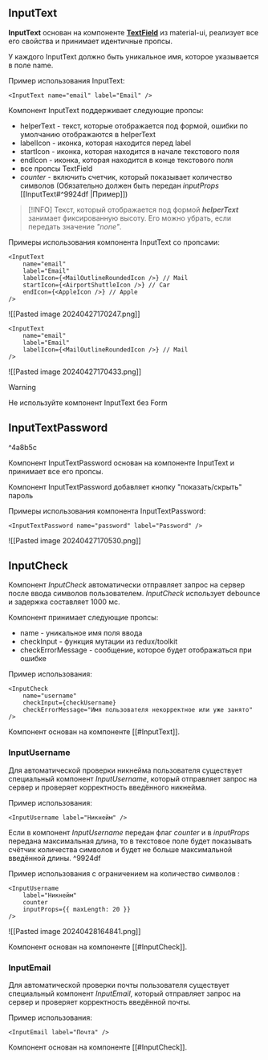 ## InputText
**InputText** основан на компоненте **[TextField](https://mui.com/material-ui/react-text-field/)** из material-ui, реализует все его свойства и принимает идентичные пропсы.

У каждого InputText должно быть уникальное имя, которое указывается в поле name.

Пример использования InputText:
```tsx
<InputText name="email" label="Email" />
```
Компонент InputText поддерживает следующие пропсы:
- helperText - текст, которые отображается под формой, ошибки по умолчанию отображаются в helperText
- labelIcon - иконка, которая находится перед label
- startIcon - иконка, которая находится в начале текстового поля
- endIcon - иконка, которая находится в конце текстового поля
- все пропсы TextField
-  *counter* - включить счетчик, который показывает количество символов (Обязательно должен быть передан *inputProps* [[InputText#^9924df |Пример]])

> [!INFO] Текст, который отображается под формой ***helperText*** занимает фиксированную высоту. Его можно убрать, если передать значение *"none"*. 
> 


Примеры использования компонента InputText со пропсами:
```tsx
<InputText
    name="email"
    label="Email"
    labelIcon={<MailOutlineRoundedIcon />} // Mail
    startIcon={<AirportShuttleIcon />} // Car
    endIcon={<AppleIcon />} // Apple
/>
```
![[Pasted image 20240427170247.png]]

```tsx
<InputText
    name="email"
    label="Email"
    labelIcon={<MailOutlineRoundedIcon />} // Mail
/>
```
![[Pasted image 20240427170433.png]]

> [!Warning]
> Не используйте компонент InputText без Form


## InputTextPassword

^4a8b5c

Компонент InputTextPassword основан на компоненте InputText и принимает все его пропсы.

Компонент InputTextPassword добавляет кнопку "показать/скрыть" пароль

Примеры использования компонента InputTextPassword:

```tsx
<InputTextPassword name="password" label="Password" />
```
![[Pasted image 20240427170530.png]]

## InputCheck

Компонент *InputCheck* автоматически отправляет запрос на сервер после ввода символов пользователем. *InputCheck* использует debounce и задержка составляет 1000 мс.

Компонент принимает следующие пропсы:
 - name - уникальное имя поля ввода
 - checkInput - функция мутации из redux/toolkit
 - checkErrorMessage - сообщение, которое будет отображаться при ошибке

Пример использования:
```tsx
<InputCheck
	name="username"
	checkInput={checkUsername}
	checkErrorMessage="Имя пользователя некорректное или уже занято"
/>
```
Компонент основан на компоненте [[#InputText]].
### InputUsername

Для автоматической проверки никнейма пользователя существует специальный компонент *InputUsername*, который отправляет запрос на сервер и проверяет корректность введённого никнейма.  

Пример использования:
```tsx
<InputUsername label="Никнейм" />
```

Если в компонент *InputUsername* передан флаг *counter* и в *inputProps* передана максимальная длина, то в текстовое поле будет показывать счётчик количества символов и будет не больше максимальной введённой длины. ^9924df

Пример использования с ограничением на количество символов :
```tsx
<InputUsername 
	label="Никнейм" 	
	counter
	inputProps={{ maxLength: 20 }}
/>
```

![[Pasted image 20240428164841.png]]

Компонент основан на компоненте [[#InputCheck]].
### InputEmail

Для автоматической проверки почты пользователя существует специальный компонент *InputEmail*, который отправляет запрос на сервер и проверяет корректность введённой почты.  

Пример использования:
```tsx
<InputEmail label="Почта" />
```

Компонент основан на компоненте [[#InputCheck]].